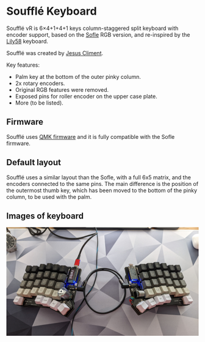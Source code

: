 
# Soufflé Keyboard

Soufflé vR is 6×4+1+4+1 keys column-staggered split keyboard with encoder support, based on the [Sofle](https://github.com/josefadamcik/SofleKeyboard) RGB version, and re-inspired by the [Lily58](https://github.com/kata0510/Lily58) keyboard.

Soufflé was created by [Jesus Climent](https://https://github.com/climent/).

Key features:

*   Palm key at the bottom of the outer pinky column.
*   2x rotary encoders.
*   Original RGB features were removed.
*   Exposed pins for roller encoder on the upper case plate. 
*   More (to be listed).

## Firmware 

Soufflé uses [QMK firmware](https://qmk.fm/) and it is fully compatible with the Sofle firmware.

## Default layout 

Soufflé uses a similar layout than the Sofle, with a full 6x5 matrix, and the encoders connected to the same pins. The main difference is the position of the outermost thumb key, which has been moved to the bottom of the pinky column, to be used with the palm.

## Images of keyboard

![SouffleKeyboard PCB](../docs/images/souffle_vr_encoder_top_view_2.jpg)
